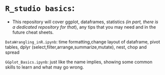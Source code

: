 # `R_studio basics`: 

+ This repository will cover ggplot, dataframes, statistics *(in part, there is a dedicated repository for that*), any tips that you may need and in the future cheat sheets. 

`DataWrangling_inR.ipynb`: time formatting,change layout of dataframe, pivot tables, dplyr (select,filter,arrange,summarize,mutate), nest, chop and spread

`GGplot_Basics.ipynb`: just like the name implies, showing some common skills to learn and what may go wrong.
